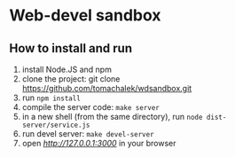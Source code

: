 # Web-devel sandbox

## How to install and run

1) install Node.JS and npm
2) clone the project: git clone https://github.com/tomachalek/wdsandbox.git
3) run `npm install`
4) compile the server code: `make server`
5) in a new shell (from the same directory), run `node dist-server/service.js`
6) run devel server: `make devel-server`
7) open *http://127.0.0.1:3000* in your browser
